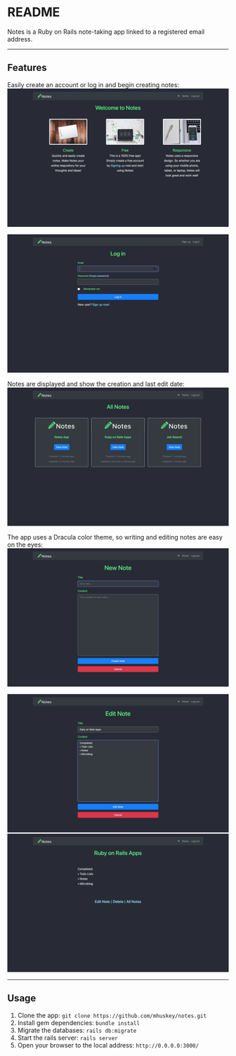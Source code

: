 # README

Notes is a Ruby on Rails note-taking app linked to a registered email address.

---

## Features
Easily create an account or log in and begin creating notes:
<img src="https://github.com/mhuskey/notes/blob/master/app/assets/images/screenshots/Notes_01.png" />

<img src="https://github.com/mhuskey/notes/blob/master/app/assets/images/screenshots/Notes_02.png" />

Notes are displayed and show the creation and last edit date:
<img src="https://github.com/mhuskey/notes/blob/master/app/assets/images/screenshots/Notes_05.png" />

The app uses a Dracula color theme, so writing and editing notes are easy on the eyes:
<img src="https://github.com/mhuskey/notes/blob/master/app/assets/images/screenshots/Notes_03.png" />

<img src="https://github.com/mhuskey/notes/blob/master/app/assets/images/screenshots/Notes_04.png" />

<img src="https://github.com/mhuskey/notes/blob/master/app/assets/images/screenshots/Notes_06.png" />

---

## Usage
1. Clone the app:
 `git clone https://github.com/mhuskey/notes.git`
2. Install gem dependencies:
`bundle install`
3. Migrate the databases:
`rails db:migrate`
4. Start the rails server:
`rails server`
5. Open your browser to the local address:
`http://0.0.0.0:3000/`
